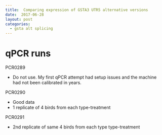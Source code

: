 ```yaml
---
title:  Comparing expression of GSTA3 UTR5 alternative versions
date:  2017-06-28
layout: post
categories:
  - gsta alt splicing
---
```

# qPCR runs

PCR0289
  * Do not use. My first qPCR attempt had setup issues and the machine had not been calibrated in years.

PCR0290
  * Good data
  * 1 replicate of 4 birds from each type-treatment

PCR0291
  * 2nd replicate of same 4 birds from each type type-treatment
